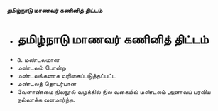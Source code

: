 **தமிழ்நாடு மாணவர் கணினித் திட்டம்**
- # தமிழ்நாடு மாணவர் கணினித் திட்டம்
- a. மண்டலமான
- மண்டலம் போன்ற
- மண்டலங்களாக வரிசைப்படுத்தப்பட்ட
- மண்டலத் தொடர்பான
- வேளாண்மை நிலநூல் வழக்கில் நில வகையில் மண்டலம் அளாவப் பரவிய நல்லாக்க வளமார்ந்த.

